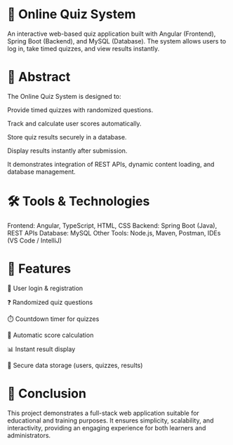 # 📘 Online Quiz System

An interactive web-based quiz application built with Angular (Frontend), Spring Boot (Backend), and MySQL (Database).
The system allows users to log in, take timed quizzes, and view results instantly.

# 📝 Abstract

The Online Quiz System is designed to:

Provide timed quizzes with randomized questions.

Track and calculate user scores automatically.

Store quiz results securely in a database.

Display results instantly after submission.

It demonstrates integration of REST APIs, dynamic content loading, and database management.

# 🛠️ Tools & Technologies

Frontend: Angular, TypeScript, HTML, CSS
Backend: Spring Boot (Java), REST APIs
Database: MySQL
Other Tools: Node.js, Maven, Postman, IDEs (VS Code / IntelliJ)

# 🚀 Features

🔑 User login & registration

❓ Randomized quiz questions

⏱️ Countdown timer for quizzes

📝 Automatic score calculation

📊 Instant result display

💾 Secure data storage (users, quizzes, results)

# 🏁 Conclusion

This project demonstrates a full-stack web application suitable for educational and training purposes.
It ensures simplicity, scalability, and interactivity, providing an engaging experience for both learners and administrators.
